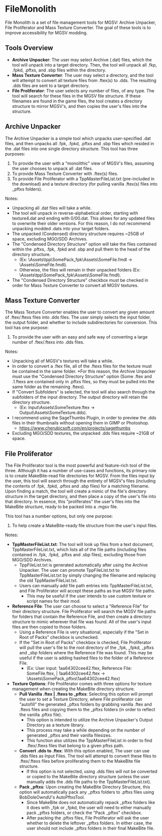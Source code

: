 # FileMonolith

File Monolith is a set of file management tools for MGSV: Archive Unpacker, File Proliferator and Mass Texture Converter. The goal of these tools is to improve accessibility for MGSV modding.

## Tools Overview

* **Archive Unpacker**: The user may select Archive (.dat) files, which the tool will unpack into a target directory. Then, the tool will unpack all .fkp, .fpkd, .pftxs, and .sbp files within the directory.
* **Mass Texture Converter**: The user may select a directory, and the tool will attempt to convert all texture files from .ftex(s) to .dds. The resulting .dds files are sent to a target directory.
* **File Proliferator**: The user selects any number of files, of any type. The tool will search for these files in the MGSV file structure. If these filenames are found in the game files, the tool creates a directory structure to mirror MGSV's, and then copies the user's files into the structure.

## Archive Unpacker

The Archive Unpacker is a simple tool which unpacks user-specified .dat files, and then unpacks all .fpk, .fpkd, .pftxs and .sbp files which resided in the .dat files into one single directory structure. 
This tool has three purposes:
1. To provide the user with a "monolithic" view of MGSV's files, assuming the user chooses to unpack all .dat files.
2. To provide Mass Texture Converter with .ftex(s) files.
3. To provide File Proliferator with a TppMasterFileList.txt (pre-included in the download) and a texture directory (for pulling vanilla .ftex(s) files into _pftxs folders).

Notes:
* Unpacking all .dat files will take a while. 
* The tool will unpack in reverse-alphabetical order, starting with texture4.dat and ending with 0/00.dat. This allows for any updated files to overwrite their older versions. For this reason, I do not recommend unpacking modded .dats into your target folders.
* The unpacked (Condensed) directory structure requires ~25GB of space, excluding MGO/SDD Archives.
* The "Condensed Directory Structure" option will take the files contained within the .pftxs, .fpk, .fpkd and .sbp and pull them to the head of the directory structure.
  * (Ex: \Assets\tpp\SomePack_fpk\Assets\SomeFile.fmdl -> \Assets\SomeFile.fmdl). 
  * Otherwise, the files will remain in their unpacked folders (Ex: \Assets\tpp\SomePack_fpk\Assets\SomeFile.fmdl). 
* The "Condensed Directory Structure" checkbox must be checked in order for Mass Texture Converter to convert all MGSV textures.

## Mass Texture Converter

The Mass Texture Converter enables the user to convert any given amount of .ftex/.ftexs files into .dds files. The user simply selects the input folder, the output folder, and whether to include subdirectories for conversion.
This tool has one purpose:
1. To provide the user with an easy and safe way of converting a large number of .ftex/.ftexs into .dds files.

Notes:
* Unpacking all of MGSV's textures will take a while.
* In order to convert a .ftex file, all of the .ftexs files for the texture must be contained in the same folder. 
  *For this reason, the Archive Unpacker must use the "Condensed Directory Structure" option (Some .ftex and .1.ftexs are contained only in .pftxs files, so they must be pulled into the same folder as the remaining .ftexs).
* If "Convert Subfolders" is selected, the tool will also search through the subfolders of the input directory. The output directory will retain the directory structure. 
  * (Ex: Input\Assets\SomeTexture.ftex -> Output\Assets\SomeTexture.dds).
* I recommend using the SageThumbs Plugin, in order to preview the .dds files in their thumbnails without opening them in GIMP or Photoshop.
  * https://www.cherubicsoft.com/en/projects/sagethumbs
* Excluding MGO/SDD textures, the unpacked .dds files require ~21GB of space.

## File Proliferator

The File Proliferator tool is the most powerful and feature-rich tool of the three. Although it has a number of use-cases and functions, its primary role is to create MakeBite-read file directories for MGSV. From the files input by the user, this tool will search through the entirety of MGSV's files (including the contents of .fpk, .fpkd, .pftxs and .sbp files) for a matching filename. Upon finding a match, the tool will create a mimic of the file's directory structure in the target directory, and then place a copy of the user's file into that directory. In essence, this "proliferates" the user's files into the MakeBite structure, ready to be packed into a .mgsv file.

This tool has a number options, but only one purpose:
1. To help create a MakeBite-ready file structure from the user's input files.

Notes:
* **TppMasterFileList.txt**: The tool will look up files from a text document, TppMasterFileList.txt, which lists all of the file paths (including files contained in .fpk, .fpkd, .pftxs and .sbp files), excluding those from MGO/SDD Archives.
  * TppFileList.txt is generated automatically after using the Archive Unpacker. The user can promote TppFileList.txt to TppMasterFileList.txt by simply changing the filename and replacing the old TppMasterFileList.txt.
  * Users can manually add file path entries into TppMasterFileList.txt, and File Proliferator will accept these paths as true MGSV file paths. 
    * This may be useful if the user intends to use custom texture or script names for their mod.
* **Reference File**: The user can choose to select a "Reference File" for their directory structure. File Proliferator will search the MGSV file paths for folders that contain the Reference File, and then create a directory structure to mimic wherever that file was found. All of the user's input files are then copied to those folders.
  * Using a Reference File is very situational, especially if the "Set in Root of Packs" checkbox is unchecked.
  * If the "Set in Root of Packs" checkbox is checked, File Proliferator will pull the user's file to the root directory of the _fpk, _fpkd, _pftxs and _sbp folders where the Reference File was found. This may be useful if the user is adding hashed files to the folder of a Reference File. 
    * (Ex: User input: 1aa64302cee42.ftex, Reference File: SomeFile.ftex, | 1aa64302cee42.ftex -> \Assets\SomePack_pftxs\1aa64302cee42.ftex)
* **Texture Options**: File Proliferator comes with three options for texture management when creating the MakeBite directory structure.
  * **Pull Vanilla .ftex | .ftexs to _pftxs**: Selecting this option will prompt the user to set a Texture Directory, where File proliferator can "autofill" the generated _pftxs folders by grabbing vanilla .ftex and .ftexs files and copying them to the _pftxs folders (in order to reflect the vanilla .pftxs file).
    * This option is intended to utilize the Archive Unpacker's Output Directory as a texture library.
    * This process may take a while depending on the number of generated _pftxs and their vanilla filesizes.
    * This function also utilizes the TppMasterFileList in order to find .ftex/.ftexs files that belong to a given pftxs path.
  * **Convert .dds to .ftex**: With this option enabled, The user can use .dds files as Input Files. The tool will attempt to convert these files to .ftex/.ftexs files before proliferating them to the MakeBite file structure.
    * If this option is not selected, using .dds files will not be converted or copied to the MakeBite directory structure (unless the user manually adds the .dds file paths to the TppMasterFileList.txt).
  * **Pack _pftxs**: Upon creating the MakeBite Directory Structure, this option will automatically pack any _pftxs folders to .pftxs files using BobDoleOwndU's AutoPftxsTool.
    * Since MakeBite does not automatically repack _pftxs folders like it does with _fpk or _fpkd, the user will need to either manually pack _pftxs folders, or check the "Pack _pftxs" checkbox.
    * After packing the .pftxs files, File Proliferator will ask the user whether to delete the leftover _pftxs folders. In either case, the user should not include _pftxs folders in their final MakeBite file.
